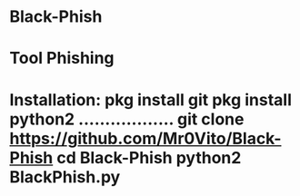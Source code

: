 # Black-Phish
Tool Phishing
============
Installation:
pkg install git
pkg install python2
..................
git clone https://github.com/Mr0Vito/Black-Phish
cd Black-Phish
python2 BlackPhish.py
=====================
